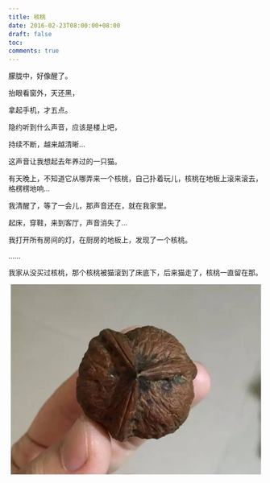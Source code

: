```yaml
---
title: 核桃
date: 2016-02-23T08:00:00+08:00
draft: false
toc:
comments: true
---
```



朦胧中，好像醒了。

抬眼看窗外，天还黑，

拿起手机，才五点。

隐约听到什么声音，应该是楼上吧，

持续不断，越来越清晰…

这声音让我想起去年养过的一只猫。

有天晚上，不知道它从哪弄来一个核桃，自己扑着玩儿，核桃在地板上滚来滚去，格楞楞地响…

我清醒了，等了一会儿，那声音还在，就在我家里。

起床，穿鞋，来到客厅，声音消失了…

我打开所有房间的灯，在厨房的地板上，发现了一个核桃。

…… 

我家从没买过核桃，那个核桃被猫滚到了床底下，后来猫走了，核桃一直留在那。


![](/images/2016-02-23/2016-02-23_1.jpg)


